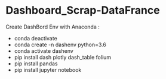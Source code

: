 # Dashboard_Scrap-DataFrance

Create DashBord Env with Anaconda :
- conda deactivate 
- conda create -n dashenv python=3.6
- conda activate dashenv
- pip install dash plotly dash_table folium
- pip install pandas
- pip install jupyter notebook 
